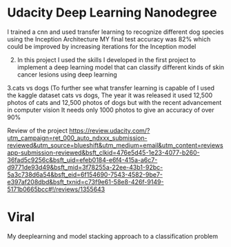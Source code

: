 # Udacity Deep Learning Nanodegree
I trained a cnn and used transfer learning to recognize different dog species using the Inception Architecture MY final test accuracy was 82% which could be improved by increasing iterations for the Inception model

2. In this project I used the skills I developed in the first project to implement a deep learning model that can classify different kinds of skin cancer lesions using deep learning

3.cats vs dogs 
(To further see what transfer learning is capable of I used the kaggle dataset cats vs dogs, The year it was released it used 12,500 photos of cats and 12,500 photos of dogs but with the recent advancement in computer vision It needs only 1000 photos to give an accuracy of over 90%

Review of the project
https://review.udacity.com/?utm_campaign=ret_000_auto_ndxxx_submission-reviewed&utm_source=blueshift&utm_medium=email&utm_content=reviewsapp-submission-reviewed&bsft_clkid=476e5d45-1e23-4077-b260-36fad5c9256c&bsft_uid=efeb0184-e6f4-415a-a6c7-d9771de93d49&bsft_mid=3f78255a-22ee-43b1-92bc-5a3c738d6a54&bsft_eid=6f154690-7543-4582-9be7-e397af208dbd&bsft_txnid=c73f9e61-58e8-426f-9149-5171b0665bcc#!/reviews/1355643


# Viral

My deeplearning and model stacking approach to a classification problem
